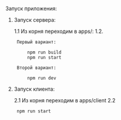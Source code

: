 Запуск приложения:

1. Запуск сервера:

    1.1 Из корня переходим в apps/:
    1.2. 
        
        Первый вариант:

            npm run build
            npm run start

        Второй вариант:

            npm run dev

2. Запуск клиента:

    2.1 Из корня переходим в apps/client
    2.2 
    
        npm run start
